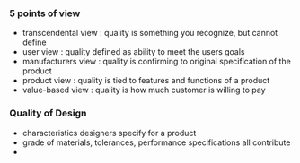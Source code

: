 ### 5 points of view
- transcendental view : quality is something you recognize, but cannot define
- user view : quality defined as ability to meet the users goals
- manufacturers view : quality is confirming to original specification of the product
- product view : quality is tied to features and functions of a product
- value-based view : quality is how much customer is willing to pay

### Quality of Design
- characteristics designers specify for a product
- grade of materials, tolerances, performance specifications all contribute
- 